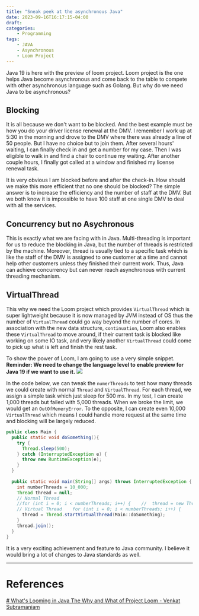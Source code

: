 ```yaml
---
title: "Sneak peek at the asynchronous Java"
date: 2023-09-16T16:17:15-04:00
draft:
categories: 
    - Programming
tags: 
    - JAVA
    - Asynchronous
    - Loom Project
---
```



Java 19 is here with the preview of loom project. Loom project is the one helps Java become asynchronous and come back to the table to compete with other asynchronous language such as Golang. But why do we need Java to be asynchronous?

## Blocking
It is all because we don't want to be blocked. And the best example must be how you do your driver license renewal at the DMV. I remember I work up at 5:30 in the morning and drove to the DMV where there was already a line of 50 people. But I have no choice but to join them. After several hours' waiting, I can finally check in and get a number for my case. Then I was eligible to walk in and find a chair to continue my waiting. After another couple hours, I finally got called at a window and finished my license renewal task.

It is very obvious I am blocked before and after the check-in. How should we make this more efficient that no one should be blocked? The simple answer is to increase the efficiency and the number of staff at the DMV. But we both know it is impossible to have 100 staff at one single DMV to deal with all the services. 

## Concurrency but no Asychronous
This is exactly what we are facing with in Java. Multi-threading is important for us to reduce the blocking in Java, but the number of threads is restricted by the machine. Moreover, thread is usually tied to a specific task which is like the staff of the DMV is assigned to one customer at a time and cannot help other customers unless they finished their current work. Thus, Java can achieve concurrency but can never reach asynchronous with current threading mechanism. 

## VirtualThread
This why we need the Loom project which provides `VirtualThread` which is super lightweight because it is now managed by JVM instead of OS thus the number of `VirtualThread` could go way beyond the number of cores. In association with the new data structure, `continuation`, Loom also enables these `VirtualThread` to move around, if their current task is blocked like working on some IO task, and very likely another `VirtualThread` could come to pick up what is left and finish the rest task.

To show the power of Loom, I am going to use a very simple snippet. 
**Reminder: We need to change the language level to enable preview for Java 19 if we want to use it.**
![](https://i.imgur.com/BOhqmVs.png)

In the code below, we can tweak the `numerThreads` to test how many threads we could create with normal `Thread` and `VirtualThread`. For each thread, we assign a simple task which just sleep for 500 ms. In my test, I can create 1,000 threads but failed with 5,000 threads. When we broke the limit, we would get an `OutOfMemeryError`. To the opposite, I can create even 10,000 `VirtualThread` which means I could handle more request at the same time and blocking will be largely reduced.

```java
public class Main {  
  public static void doSomething(){  
    try {  
      Thread.sleep(500);  
    } catch (InterruptedException e) {  
      throw new RuntimeException(e);  
    }  
  }  
  
  public static void main(String[] args) throws InterruptedException {  
    int numberThreads = 10_000;  
    Thread thread = null;  
    // Normal Thread  
    //for (int i = 0; i < numberThreads; i++) {    //  thread = new Thread(Main::doSomething);    //  thread.start();    //}    //    //thread.join();  
    // Virtual Thread    for (int i = 0; i < numberThreads; i++) {  
      thread = Thread.startVirtualThread(Main::doSomething);  
    }  
    thread.join();  
  }  
}
```
It is a very exciting achievement and feature to Java community. I believe it would bring a lot of changes to Java standards as well.

---
# References
[# What's Looming in Java The Why and What of Project Loom - Venkat Subramaniam](https://youtu.be/y-SXxp1Kx_Y)